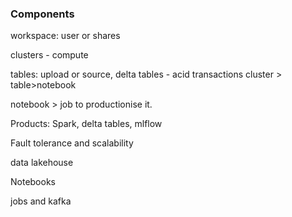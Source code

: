 ### Components

workspace: user or shares

clusters - compute

tables:
 upload or source, 
 delta tables - acid transactions
cluster > table>notebook

notebook > job to productionise it. 

Products: Spark, delta tables, mlflow

Fault tolerance and scalability

data lakehouse

Notebooks

jobs and kafka